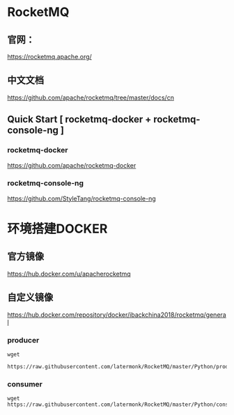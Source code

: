 # RocketMQ

## 官网：
https://rocketmq.apache.org/  

##  中文文档
https://github.com/apache/rocketmq/tree/master/docs/cn



## Quick Start [ rocketmq-docker + rocketmq-console-ng ]

###  rocketmq-docker
https://github.com/apache/rocketmq-docker

###  rocketmq-console-ng
https://github.com/StyleTang/rocketmq-console-ng


#  环境搭建DOCKER


##  官方镜像
https://hub.docker.com/u/apacherocketmq


##  自定义镜像
https://hub.docker.com/repository/docker/ibackchina2018/rocketmq/general


###  producer
```
wget 
 https://raw.githubusercontent.com/latermonk/RocketMQ/master/Python/producer.py
```
###  consumer
```
wget https://raw.githubusercontent.com/latermonk/RocketMQ/master/Python/consumer.py
```

